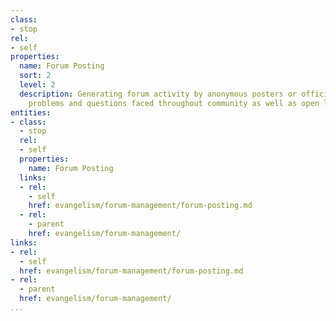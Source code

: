 ```yaml
---
class:
- stop
rel:
- self
properties:
  name: Forum Posting
  sort: 2
  level: 2
  description: Generating forum activity by anonymous posters or officially with common
    problems and questions faced throughout community as well as open landscape.
entities:
- class:
  - stop
  rel:
  - self
  properties:
    name: Forum Posting
  links:
  - rel:
    - self
    href: evangelism/forum-management/forum-posting.md
  - rel:
    - parent
    href: evangelism/forum-management/
links:
- rel:
  - self
  href: evangelism/forum-management/forum-posting.md
- rel:
  - parent
  href: evangelism/forum-management/
...
```

